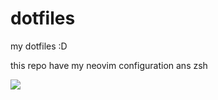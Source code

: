 # dotfiles
my dotfiles :D

this repo have my neovim configuration ans zsh

<img src="https://media.discordapp.net/attachments/820472030474272769/829261479374880798/unknown.png?width=586&height=458">

